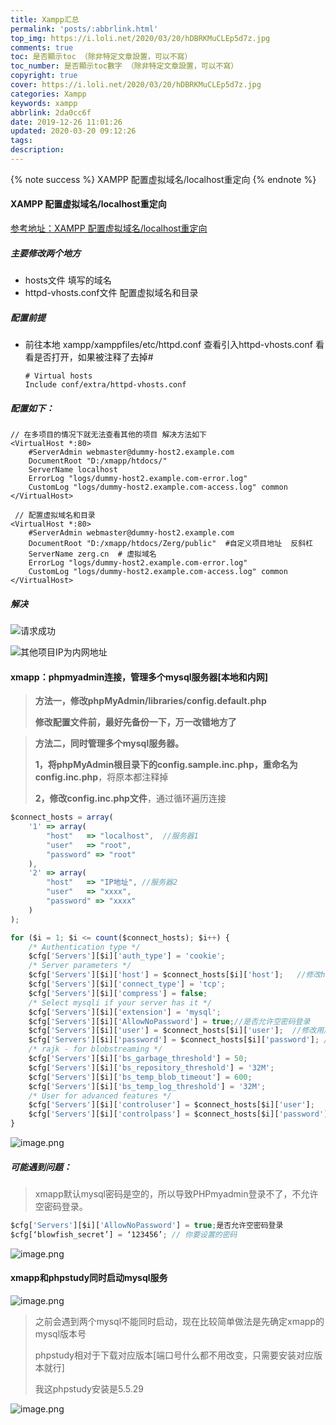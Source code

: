 ```yaml
---
title: Xampp汇总
permalink: 'posts/:abbrlink.html'
top_img: https://i.loli.net/2020/03/20/hDBRKMuCLEp5d7z.jpg
comments: true
toc: 是否顯示toc （除非特定文章設置，可以不寫）
toc_number: 是否顯示toc數字 （除非特定文章設置，可以不寫）
copyright: true
cover: https://i.loli.net/2020/03/20/hDBRKMuCLEp5d7z.jpg
categories: Xampp
keywords: xampp
abbrlink: 2da0cc6f
date: 2019-12-26 11:01:26
updated: 2020-03-20 09:12:26
tags:
description:
---
```


<blockquote class="blockquote-center"></blockquote>
{% note success %}
XAMPP 配置虚拟域名/localhost重定向
{% endnote %}

#### XAMPP 配置虚拟域名/localhost重定向
[参考地址：XAMPP 配置虚拟域名/localhost重定向](https://juejin.im/post/5c85cc00f265da2dae5158aa#heading-6)

##### 主要修改两个地方
- hosts文件 填写的域名
- httpd-vhosts.conf文件 配置虚拟域名和目录
##### 配置前提
- 前往本地 xampp/xamppfiles/etc/httpd.conf 查看引入httpd-vhosts.conf 看看是否打开，如果被注释了去掉#
    ```
    # Virtual hosts
    Include conf/extra/httpd-vhosts.conf
    ```
##### 配置如下：
```
// 在多项目的情况下就无法查看其他的项目 解决方法如下
<VirtualHost *:80>
    #ServerAdmin webmaster@dummy-host2.example.com
    DocumentRoot "D:/xmapp/htdocs/"
    ServerName localhost
    ErrorLog "logs/dummy-host2.example.com-error.log"
    CustomLog "logs/dummy-host2.example.com-access.log" common
</VirtualHost>

 // 配置虚拟域名和目录
<VirtualHost *:80>
    #ServerAdmin webmaster@dummy-host2.example.com
    DocumentRoot "D:/xmapp/htdocs/Zerg/public"  #自定义项目地址  反斜杠
    ServerName zerg.cn  # 虚拟域名
    ErrorLog "logs/dummy-host2.example.com-error.log"
    CustomLog "logs/dummy-host2.example.com-access.log" common
</VirtualHost>
```
##### 解决

![请求成功](https://i.loli.net/2020/03/22/PhXFV2Jt79A6vDj.png)

![其他项目IP为内网地址](https://i.loli.net/2020/03/22/mloKuWf6OQDZqIe.png)

#### xmapp：phpmyadmin连接，管理多个mysql服务器[本地和内网]

> **方法一，修改phpMyAdmin/libraries/config.default.php**
>
> **修改配置文件前，最好先备份一下，万一改错地方了**

> **方法二，同时管理多个mysql服务器。**
>
> **1，将phpMyAdmin根目录下的config.sample.inc.php，重命名为config.inc.php**，将原本都注释掉
>
> **2，修改config.inc.php文件**，通过循环遍历连接

```js
$connect_hosts = array(
    '1' => array(
        "host"   => "localhost",  //服务器1  
        "user"   => "root",
        "password" => "root"
    ),
    '2' => array(
        "host"   => "IP地址", //服务器2  
        "user"   => "xxxx",
        "password" => "xxxx"
    )
);

for ($i = 1; $i <= count($connect_hosts); $i++) {
    /* Authentication type */
    $cfg['Servers'][$i]['auth_type'] = 'cookie';
    /* Server parameters */
    $cfg['Servers'][$i]['host'] = $connect_hosts[$i]['host'];   //修改host  
    $cfg['Servers'][$i]['connect_type'] = 'tcp';
    $cfg['Servers'][$i]['compress'] = false;
    /* Select mysqli if your server has it */
    $cfg['Servers'][$i]['extension'] = 'mysql';
    $cfg['Servers'][$i]['AllowNoPassword'] = true;//是否允许空密码登录
    $cfg['Servers'][$i]['user'] = $connect_hosts[$i]['user'];  //修改用户名  
    $cfg['Servers'][$i]['password'] = $connect_hosts[$i]['password']; //密码  
    /* rajk - for blobstreaming */
    $cfg['Servers'][$i]['bs_garbage_threshold'] = 50;
    $cfg['Servers'][$i]['bs_repository_threshold'] = '32M';
    $cfg['Servers'][$i]['bs_temp_blob_timeout'] = 600;
    $cfg['Servers'][$i]['bs_temp_log_threshold'] = '32M';
    /* User for advanced features */
    $cfg['Servers'][$i]['controluser'] = $connect_hosts[$i]['user'];
    $cfg['Servers'][$i]['controlpass'] = $connect_hosts[$i]['password'];
}
```

![image.png](https://i.loli.net/2020/03/22/7bY2RlWkZsEyK5C.png)

##### 可能遇到问题：

> xmapp默认mysql密码是空的，所以导致PHPmyadmin登录不了，不允许空密码登录。

```js
$cfg['Servers'][$i]['AllowNoPassword'] = true;是否允许空密码登录
$cfg[‘blowfish_secret’] = ‘123456’; // 你要设置的密码
```

![image.png](https://i.loli.net/2020/03/22/xFqTsLaYjwtv19z.png)

#### xmapp和phpstudy同时启动mysql服务

![image.png](https://i.loli.net/2020/03/22/9IKVuw4mkDTqz61.png)

> 之前会遇到两个mysql不能同时启动，现在比较简单做法是先确定xmapp的mysql版本号
>
> phpstudy相对于下载对应版本[端口号什么都不用改变，只需要安装对应版本就行]
>
> 我这phpstudy安装是5.5.29

![image.png](https://i.loli.net/2020/03/22/Gp3qQZMdnwXx9k2.png)


